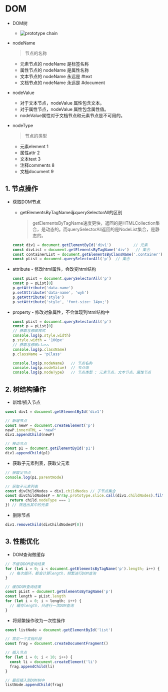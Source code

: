 # DOM

- DOM树
  - ![prototype chain](/documents/img/js-dom.jpg)

- nodeName
  > 节点的名称
  - 元素节点的 nodeName 是标签名称
  - 属性节点的 nodeName 是属性名称
  - 文本节点的 nodeName 永远是 #text
  - 文档节点的 nodeName 永远是 #document
- nodeValue
  - 对于文本节点，nodeValue 属性包含文本。
  - 对于属性节点，nodeValue 属性包含属性值。
  - nodeValue属性对于文档节点和元素节点是不可用的。
- nodeType
  > 节点的类型
  - 元素element 1
  - 属性attr 2
  - 文本text 3
  - 注释comments 8
  - 文档document 9

## 1. 节点操作

- 获取DOM节点
  - getElementsByTagName与querySelectorAll的区别
    > getElementsByTagName速度更快，返回的是HTMLCollection集合，是动态的。而querySelectorAll返回的是NodeList集合，是静态的。

  ```js
  const div1 = document.getElementById('div1')          // 元素
  const divList = document.getElementsByTagName('div')   // 集合
  const containerList = document.getElementsByClassName('.container')  // 集合
  const pList = document.querySelectorAll('p')  // 集合
  ```

- attribute - 修改html属性，会改变html结构
  
  ```js
  const pList = document.querySelectorAll('p')
  const p = pList[0]
  p.getAttribute('data-name')
  p.setAttribute('data-name', 'wyh')
  p.getAttribute('style')
  p.setAttribute('style', 'font-size: 14px;')
  ```

- property - 修改对象属性，不会体现到html结构中
  
  ```js
  const pList = document.querySelectorAll('p')
  const p = pList[0]
  // 获取与修改样式
  console.log(p.style.width)
  p.style.width = '100px'
  // 获取与修改class
  console.log(p.className)
  p.className = 'pClass'

  console.log(p.nodeName)   // 节点名称
  console.log(p.nodeValue)  // 节点值
  console.log(p.nodeType)   // 节点类型 : 元素节点，文本节点，属性节点
  ```

## 2. 树结构操作

- 新增/插入节点

```js
const div1 = document.getElementById('div1')

// 新增节点
const newP = document.createElement('p')
newP.innerHTML = 'newP'
div1.appendChild(newP)

// 移动节点
const p1 = document.getElementById('p1')
div1.appendChild(p1)
```

- 获取子元素列表，获取父元素

```js
// 获取父节点
console.log(p1.parentNode)

// 获取子元素列表
const divChildNodes = div1.childNodes // 子节点集合
const divChildNodesP = Array.prototype.slice.call(div1.childNodes).filter(child => {
  return child.nodeType === 1
}) // 筛选出其中的元素
```

- 删除节点

```js
div1.removeChild(divChildNodesP[0])
```

## 3. 性能优化

- DOM查询做缓存

```js
// 不缓存DOM查询结果
for (let i = 0; i < document.getElementsByTagName('p').length; i++) {
  // 每次循环，都会计算length，频繁进行DOM查询
}

// 缓存DOM查询结果
const pList = document.getElementsByTagName('p')
const length = pList.length
for (let i = 0; i < length; i++) {
  // 缓存length，只进行一次DOM查询
}
```

- 将频繁操作改为一次性操作

```js
const listNode = document.getElementById('list')

// 常见一个文档片段
const frag = document.createDocumentFragment()

// 插入节点
for (let i = 0; i < 10; i++) {
  const li = document.createElement('li')
  frag.appendChild(li)
}

// 最后插入到DOM树中
listNode.appendChild(frag)
```
